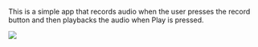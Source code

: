 This is a simple app that records audio when the user presses the record button and then playbacks the audio when Play is pressed.


<a target='_blank' title='ImageShack - Image And Video Hosting' href='http://imageshack.us/photo/my-images/404/screenshot20120417at935.png/'><img src='http://img404.imageshack.us/img404/9979/screenshot20120417at935.png' border='0'/></a>

